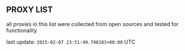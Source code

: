 ## PROXY LIST

all proxies in this list were collected from open sources and tested for functionality

last update: `2025-02-07 23:51:49.798103+00:00` UTC